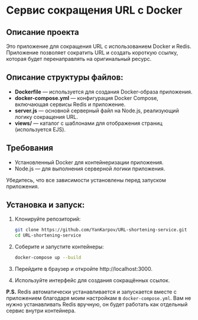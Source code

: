 # Сервис сокращения URL с Docker

## Описание проекта
Это приложение для сокращения URL с использованием Docker и Redis. Приложение позволяет сократить URL и создать короткую ссылку, которая будет перенаправлять на оригинальный ресурс.

## Описание структуры файлов:
- **Dockerfile** — используется для создания Docker-образа приложения.
- **docker-compose.yml** — конфигурация Docker Compose, включающая сервисы Redis и приложение.
- **server.js** — основной серверный файл на Node.js, реализующий логику сокращения URL.
- **views/** — каталог с шаблонами для отображения страниц (используется EJS).

## Требования
- Установленный Docker для контейнеризации приложения.
- Node.js — для выполнения серверной логики приложения.

Убедитесь, что все зависимости установлены перед запуском приложения.

## Установка и запуск:

1. Клонируйте репозиторий:
   ```bash
   git clone https://github.com/YanKarpov/URL-shortening-service.git
   cd URL-shortening-service

2. Соберите и запустите контейнеры:
   ```bash
   docker-compose up --build

3. Перейдите в браузер и откройте http://localhost:3000.

4. Используйте интерфейс для создания сокращённых ссылок.

**P.S.** Redis автоматически устанавливается и запускается вместе с приложением благодаря моим настройкам в `docker-compose.yml`. Вам не нужно устанавливать Redis вручную, он будет работать как отдельный сервис внутри контейнера.

